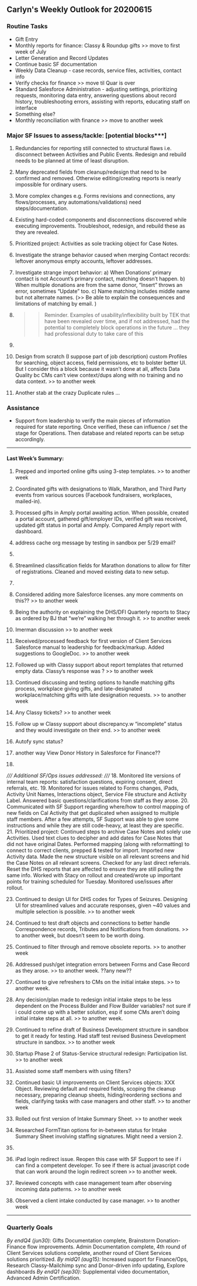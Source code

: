 ## Carlyn's Weekly Outlook for 20200615
### Routine Tasks
* Gift Entry
* Monthly reports for finance: Classy & Roundup gifts >> move to first week of July
* Letter Generation and Record Updates
* Continue basic SF documentation
* Weekly Data Cleanup - case records, service files, activities, contact info
* Verify checks for finance >> move til Quar is over
* Standard Salesforce Administration - adjusting settings, prioritizing requests, monitoring data entry, answering questions about record history, troubleshooting errors, assisting with reports, educating staff on interface
* Something else?
* Monthly reconciliation with finance >> move to another week

### Major SF Issues to assess/tackle: [potential blocks***]
1. Redundancies for reporting still connected to structural flaws i.e. disconnect between Activities and Public Events.  Redesign and rebuild needs to be planned at time of least disruption.
2. Many deprecated fields from cleanup/redesign that need to be confirmed and removed.  Otherwise editing/creating reports is nearly impossible for ordinary users.
3. More complex changes e.g. Forms revisions and connections, any flows/processes, any automations/validations) need steps/documentation.
4. Existing hard-coded components and disconnections discovered while executing improvements. Troubleshoot, redesign, and rebuild these as they are revealed.
5. Prioritized project: Activities as sole tracking object for Case Notes.

6. Investigate the strange behavior caused when merging Contact records: leftover anonymous empty accounts, leftover addresses.
7. Investigate strange import behavior: a) When Donations’ primary contact is not Account’s primary contact, matching doesn’t happen.  b) When multiple donations are from the same donor, “Insert” throws an error, sometimes “Update” too.  c) Name matching includes middle name but not alternate names.   (>> Be able to explain the consequences and limitations of matching by email. )
8. > > Reminder.  Examples of usability/inflexibility built by TEK that have been revealed over time, and if not addressed, had the potential to completely block operations in the future … they had professional duty to take care of this
9. 
10. Design from scratch (I suppose part of job description) custom Profiles for searching, object access, field permissions, etc to bolster better UI.  But I consider this a block because it wasn’t done at all, affects Data Quality bc CMs can’t view context/dups along with no training and no data context. >> to another week
11. Another stab at the crazy Duplicate rules …

### Assistance
* Support from leadership to verify the main pieces of information required for state reporting.  Once verified, these can influence / set the stage for Operations.  Then database and related reports can be setup accordingly.

- - - -
#### Last Week’s Summary:
1. Prepped and imported online gifts using 3-step templates.  >> to another week
2. Coordinated gifts with designations to Walk, Marathon, and Third Party events from various sources (Facebook fundraisers, workplaces, mailed-in).
3. Processed gifts in Amply portal awaiting action.  When possible, created a portal account, gathered gift/employer IDs, verified gift was received, updated gift status in portal and Amply.  Compared Amply report with dashboard.
4. address cache org message by testing in sandbox per 5/29 email?
5. 
6. Streamlined classification fields for Marathon donations to allow for filter of registrations.  Cleaned and moved existing data to new setup.  
7. 
8. Considered adding more Salesforce licenses.  any more comments on this??  >> to another week
9. Being the authority on explaining the DHS/DFI Quarterly reports to Stacy as ordered by BJ that “we’re” walking her through it.  >> to another week

7. Imerman discussion >> to another week
8. Received/processed feedback for first version of Client Services Salesforce manual to leadership for feedback/markup.   Added suggestions to GoogleDoc.  >> to another week

23. Followed up with Classy support about report templates that returned empty data.  Classy’s response was ?  >> to another week
24. Continued discussing and testing options to handle matching gifts process, workplace giving gifts, and late-designated workplace/matching gifts with late designation requests. >> to another week

12. Any Classy tickets?  >> to another week
13. Follow up w Classy support about discrepancy.w “incomplete” status and they would investigate on their end.   >> to another week
14. Autofy sync status?
15. another way View Donor History in Salesforce for Finance??
16. 

*/// Additional SF/Ops issues addressed: ///*
18. Monitored lite versions of internal team reports: satisfaction questions, expiring consent, direct referrals, etc.
19. Monitored for issues related to Forms changes, iPads, Activity Unit Names, Interactions object, Service File structure and Activity Label.  Answered basic questions/clarifications from staff as they arose.
20. Communicated with SF Support regarding where/how to control mapping of new fields on Cal Activity that get duplicated when assigned to multiple staff members.  After a few attempts, SF Support was able to give some instructions and while they are still code-heavy, at least they are specific.  
21. Prioritized project: Continued steps to archive Case Notes and solely use Activities.  Used text clues to decipher and add dates for Case Notes that did not have original Dates.  Performed mapping (along with reformatting) to connect to correct clients, prepped & tested for import.  Imported new Activity data.   Made the new structure visible on all relevant screens and hid the Case Notes on all relevant screens.  Checked for any last direct referrals.  Reset the DHS reports that are affected to ensure they are still pulling the same info.  Worked with Stacy on rollout and created/wrote up important points for training scheduled for Tuesday.  Monitored use/issues after rollout.  






23. Continued to design UI for DHS codes for Types of Seizures.  Designing UI for streamlined values and accurate responses, given ~40 values and multiple selection is possible. >> to another week
24. Continued to test draft objects and connections to better handle Correspondence records, Tributes and Notifications from donations.  >> to another week, but doesn’t seem to be worth doing.
25. Continued to filter through and remove obsolete reports. >> to another week

27. Addressed push/get integration errors between Forms and Case Record as they arose.   >> to another week.  ??any new??
28. Continued to give refreshers to CMs on the initial intake steps. >> to another week.
29. Any decision/plan made to redesign initial intake steps to be less dependent on the Process Builder and Flow Builder variables?  not sure if i could come up with a better solution, esp if some CMs aren’t doing initial intake steps at all.  >> to another week.
30. Continued to refine draft of Business Development structure in sandbox to get it ready for testing.  Had staff test revised Business Development structure in sandbox.  >> to another week

34. Startup Phase 2 of Status-Service structural redesign: Participation list.  >> to another week
35. Assisted some staff members with using filters?
36. Continued basic UI improvements on Client Services objects: XXX Object.  Reviewing default and required fields, scoping the cleanup necessary, preparing cleanup sheets, hiding/reordering sections and fields, clarifying tasks with case managers and other staff.  >> to another week
37. Rolled out first version of Intake Summary Sheet. >> to another week
38. Researched FormTitan options for in-between status for Intake Summary Sheet involving staffing signatures.  Might need a version 2.
39. 
40. iPad login redirect issue.  Reopen this case with SF Support to see if i can find a competent developer.  To see if there is actual javascript code that can work around the login redirect screen  >> to another week.
41. Reviewed concepts with case management team after observing incoming data patterns.  >> to another week
42. Observed a client intake conducted by case manager. >> to another week

- - - -
### Quarterly Goals
*By endQ4 (jun30):* Gifts Documentation complete, Brainstorm Donation-Finance flow improvements. Admin Documentation complete, 4th round of Client Services solutions complete, another round of Client Services solutions prioritized.
*By midQ1 (aug15):* Increased support for Finance/Ops, Research Classy-Mailchimp sync and Donor-driven info updating, Explore dashboards
*By endQ1 (sep30):* Supplemental video documentation, Advanced Admin Certification.